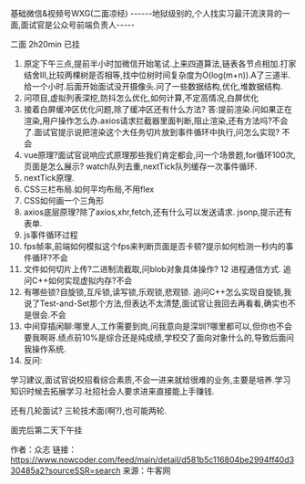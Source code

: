 基础微信&视频号WXG(二面凉经)
------地狱级别的,个人找实习最汗流浃背的一面,面试官是公众号前端负责人-----

二面 2h20min 已挂

1. 原定下午三点,提前半小时加微信开始笔试.上来四道算法,链表各节点相加.打家结舍III,比较两棵树是否相等,找中位树时间复杂度为O(log(m+n)).A了三道半.给一个小时.后面开始面试没开摄像头.问了一些数据结构,优化,堆数据结构.
2. 问项目,虚拟列表深挖,防抖怎么优化,如何计算,不定高情况,白屏优化
3. 接着白屏缓冲区优化问题,除了缓冲区还有什么方法?
答:提前渲染.问如果正在渲染,用户操作怎么办.axios请求拦截器里面判断,阻止渲染,还有方法吗?不会了.面试官提示说把渲染这个大任务切片放到事件循环中执行,问怎么实现?    不会
4. vue原理?面试官说响应式原理那些我们肯定都会,问一个场景题,for循环100次,页面是怎么展示? watch队列去重,nextTick队列缓存一次事件循环.
5. nextTick原理.
6. CSS三栏布局.如何平均布局,不用flex
7. CSS如何画一个三角形
8. axios底层原理?除了axios,xhr,fetch,还有什么可以发送请求.
jsonp,提示还有表单.
9. js事件循环过程
10. fps帧率,前端如何模拟这个fps来判断页面是否卡顿?提示如何检测一秒内的事件循环?不会
11. 文件如何切片上传?二进制流截取,问blob对象具体操作?
12 进程通信方式.
追问C++如何实现虚拟内存?不会
13. 有哪些锁?自旋锁,互斥锁,读写锁,乐观锁,悲观锁.
追问C++怎么实现自旋锁,我说了Test-and-Set那个方法,但表达不太清楚,面试官让我回去再看看,确实也不是很会.不会
14. 中间穿插闲聊:哪里人,工作需要到岗,问我意向是深圳?哪里都可以,但你也不会要我啊哥.绩点前10%是综合还是纯成绩,学校交了面向对象什么的,导致后面问我操作系统.
15. 反问:

学习建议,面试官说校招看综合素质,不会一进来就给很难的业务,主要是培养.学习知识时候去拓展学习.社招社会人要求进来直接能上手赚钱.

还有几轮面试? 三轮技术面(啊?),也可能两轮.

面完后第二天下午挂

作者：众志
链接：https://www.nowcoder.com/feed/main/detail/d581b5c116804be2994ff40d330485a2?sourceSSR=search
来源：牛客网